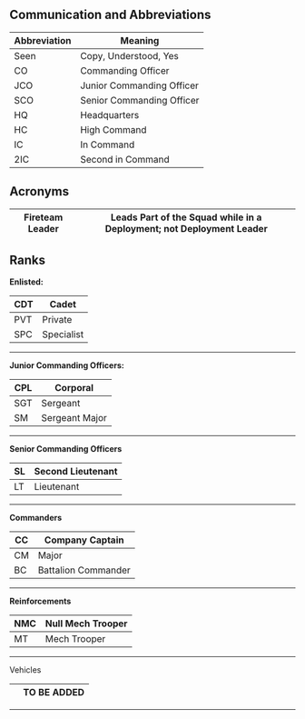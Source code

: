 ## Communication and Abbreviations

| Abbreviation | Meaning                   |
| ------------ | ------------------------- |
| Seen         | Copy, Understood, Yes     |
| CO           | Commanding Officer        |
| JCO          | Junior Commanding Officer |
| SCO          | Senior Commanding Officer |
| HQ           | Headquarters              |
| HC           | High Command              |
| IC           | In Command                |
| 2IC          | Second in Command         |

## Acronyms

| Fireteam Leader | Leads Part of the Squad while in a Deployment; not Deployment Leader |
| --------------- | -------------------------------------------------------------------- |

## Ranks
**Enlisted:**

| CDT | Cadet      |
| --- | ---------- |
| PVT | Private    |
| SPC | Specialist |
***
**Junior Commanding Officers:**

| CPL | Corporal       |
| --- | -------------- |
| SGT | Sergeant       |
| SM  | Sergeant Major |
***
**Senior Commanding Officers**  

| SL  | Second Lieutenant |
| --- | ----------------- |
| LT  | Lieutenant        |
***
**Commanders**

| CC  | Company Captain     |
| --- | ------------------- |
| CM  | Major               |
| BC  | Battalion Commander |

***
**Reinforcements**

| NMC | Null Mech Trooper |
| --- | ----------------- |
| MT  | Mech Trooper      |
***
Vehicles

|     | TO BE ADDED |
| --- | ----------- |
***

